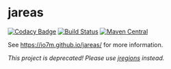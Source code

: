 jareas
===

[![Codacy Badge](https://api.codacy.com/project/badge/Grade/4748fbba13eb4fa49ea1e629d33fce5c)](https://www.codacy.com/app/github_79/jareas?utm_source=github.com&utm_medium=referral&utm_content=io7m/jareas&utm_campaign=badger)
[![Build Status](https://travis-ci.org/io7m/jareas.svg?branch=master)](https://travis-ci.org/io7m/jareas)
[![Maven Central](https://maven-badges.herokuapp.com/maven-central/com.io7m.jareas/io7m-jareas/badge.png)](https://maven-badges.herokuapp.com/maven-central/com.io7m.jareas/io7m-jareas)

See https://io7m.github.io/jareas/ for more information.

_This project is deprecated! Please use [jregions](https://github.com/io7m/jregions) instead._

